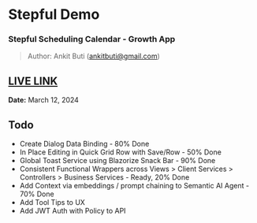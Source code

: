 # Stepful Demo

### Stepful Scheduling Calendar - Growth App
> Author: Ankit Buti (ankitbuti@gmail.com)

## [LIVE LINK](https://stepful.ankitbuti.com)

**Date:**  March 12, 2024

## Todo
 - Create Dialog Data Binding - 80% Done
 - In Place Editing in Quick Grid Row with Save/Row - 50% Done
 - Global Toast Service using Blazorize Snack Bar - 90% Done
 - Consistent Functional Wrappers across Views > Client Services > Controllers > Business Services - Ready, 20% Done
 - Add Context via embeddings / prompt chaining to Semantic AI Agent - 70% Done
 - Add Tool Tips to UX
 - Add JWT Auth with Policy to API

